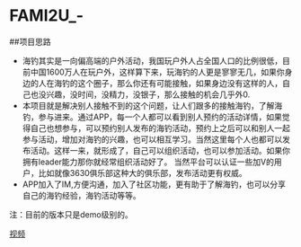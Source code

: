 # FAMI2U_-
##项目思路 
- 海钓其实是一向偏高端的户外活动，我国玩户外人占全国人口的比例很低，目前中国1600万人在玩户外，这样算下来，玩海钓的人更是寥寥无几，如果你身边的人在海钓的这个圈子，那么你还有可能接触，如果身边没有这样的人，自己也没兴趣，没时间，没精力，没银子，那么接触的机会几乎外0.
- 本项目就是解决别人接触不到的这个问题，让人们跟多的接触海钓，了解海钓，参与进来。通过APP，每一个人都可以看到别人预约的活动详情，如果觉得自己也想参与，可以预约别人发布的海钓活动，预约上之后可以和别人一起参与活动，增加对海钓的兴趣，也可以相互学习。当然这里每个人也都可以发布活动。这样一来，就形成了，自己可以组织活动，也可以参加活动。如果你拥有leader能力那你就经常组织活动好了。
当然平台可以认证一些加V的用户，比如就像3630俱乐部这种大的俱乐部，发布活动更有权威。
- APP加入了IM,方便沟通，加入了社区功能，更有助于了解海钓，也可以分享自己的海钓经验，海钓活动等等。

注：目前的版本只是demo级别的。


[视频](约钓.mov)